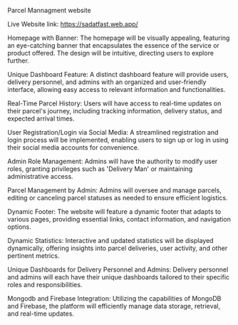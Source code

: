 Parcel Mannagment website 

Live Website link: https://sadatfast.web.app/


Homepage with Banner:
The homepage will be visually appealing, featuring an eye-catching banner that encapsulates the essence of the service or product offered. The design will be intuitive, directing users to explore further.

Unique Dashboard Feature:
A distinct dashboard feature will provide users, delivery personnel, and admins with an organized and user-friendly interface, allowing easy access to relevant information and functionalities.

Real-Time Parcel History:
Users will have access to real-time updates on their parcel's journey, including tracking information, delivery status, and expected arrival times.

User Registration/Login via Social Media:
A streamlined registration and login process will be implemented, enabling users to sign up or log in using their social media accounts for convenience.

Admin Role Management:
Admins will have the authority to modify user roles, granting privileges such as 'Delivery Man' or maintaining administrative access.

Parcel Management by Admin:
Admins will oversee and manage parcels, editing or canceling parcel statuses as needed to ensure efficient logistics.

Dynamic Footer:
The website will feature a dynamic footer that adapts to various pages, providing essential links, contact information, and navigation options.

Dynamic Statistics:
Interactive and updated statistics will be displayed dynamically, offering insights into parcel deliveries, user activity, and other pertinent metrics.

Unique Dashboards for Delivery Personnel and Admins:
Delivery personnel and admins will each have their unique dashboards tailored to their specific roles and responsibilities.

Mongodb and Firebase Integration:
Utilizing the capabilities of MongoDB and Firebase, the platform will efficiently manage data storage, retrieval, and real-time updates.
